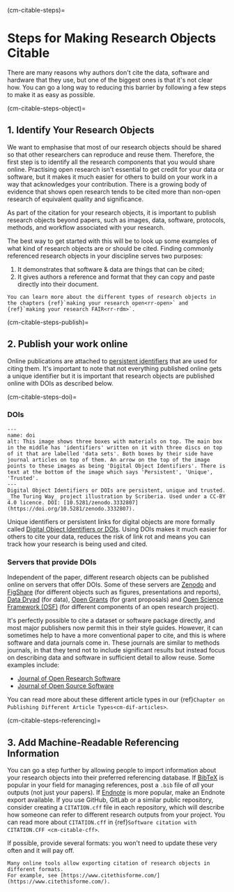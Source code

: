(cm-citable-steps)=
# Steps for Making Research Objects Citable

There are many reasons why authors don't cite the data, software and hardware that they use, but one of the biggest ones is that it's not clear how.
You can go a long way to reducing this barrier by following a few steps to make it as easy as possible.

(cm-citable-steps-object)=
## 1. Identify Your Research Objects

We want to emphasise that most of our research objects should be shared so that other researchers can reproduce and reuse them.
 Therefore, the first step is to identify all the research components that you would share online.
Practising open research isn't essential to get credit for your data or software, but it makes it much easier for others to build on your work in a way that acknowledges your contribution.
There is a growing body of evidence that shows open research tends to be cited more than non-open research of equivalent quality and significance.

As part of the citation for your research objects, it is important to publish research objects beyond papers, such as images, data, software, protocols, methods, and workflow associated with your research.

The best way to get started with this will be to look up some examples of what kind of research objects are or should be cited.
Finding commonly referenced research objects in your discipline serves two purposes:
1. It demonstrates that software & data are things that can be cited;
2. It gives authors a reference and format that they can copy and paste directly into their document.
<!-- TODO: Cite relevant paper for this (Piwowar et al 2013?) -->

```{note}
You can learn more about the different types of research objects in the chapters {ref}`making your research open<rr-open>` and {ref}`making your research FAIR<rr-rdm>`.
```

(cm-citable-steps-publish)=
## 2. Publish your work online

Online publications are attached to [persistent identifiers](https://www.youtube.com/watch?v=iea6d5oI8Ag) that are used for citing them.
It's important to note that not everything published online gets a unique identifier but it is important that research objects are published online with DOIs as described below.

(cm-citable-steps-doi)=
### DOIs

```{figure} ../../figures/DOI.*
---
name: doi
alt: This image shows three boxes with materials on top. The main box in the middle has 'identifiers' written on it with three discs on top of it that are labelled 'data sets'. Both boxes by their side have journal articles on top of them. An arrow on the top of the image points to these images as being 'Digital Object Identifiers'. There is text at the bottom of the image which says 'Persistent', 'Unique', 'Trusted'.
---
Digital Object Identifiers or DOIs are persistent, unique and trusted. _The Turing Way_ project illustration by Scriberia. Used under a CC-BY 4.0 licence. DOI: [10.5281/zenodo.3332807](https://doi.org/10.5281/zenodo.3332807).
```

Unique identifiers or persistent links for digital objects are more formally called [Digital Object Identifiers or DOIs](https://en.wikipedia.org/wiki/Digital_object_identifier).
Using DOIs makes it much easier for others to cite your data, reduces the risk of link rot and means you can track how your research is being used and cited.

### Servers that provide DOIs

Independent of the paper, different research objects can be published online on servers that offer DOIs.
Some of these servers are [Zenodo](https://zenodo.org/) and [FigShare](https://figshare.com/) (for different objects such as figures, presentations and reports), [Data Dryad](https://datadryad.org/stash) (for data), [Open Grants](https://www.ogrants.org/) (for grant proposals) and [Open Science Framework (OSF)](https://osf.io/) (for different components of an open research project).

It's perfectly possible to cite a dataset or software package directly, and most major publishers now permit this in their style guides.
However, it can sometimes help to have a more conventional paper to cite, and this is where software and data journals come in.
These journals are similar to methods journals, in that they tend not to include significant results but instead focus on describing data and software in sufficient detail to allow reuse.
Some examples include:
- [Journal of Open Research Software](https://openresearchsoftware.metajnl.com/)
- [Journal of Open Source Software](https://joss.theoj.org/)

You can read more about these different article types in our {ref}`Chapter on Publishing Different Article Types<cm-dif-articles>`.

(cm-citable-steps-referencing)=
## 3. Add Machine-Readable Referencing Information

You can go a step further by allowing people to import information about your research objects into their preferred referencing database.
If [BibTeX](https://en.wikipedia.org/wiki/BibTeX) is popular in your field for managing references, post a `.bib` file of *all* your outputs (not just your papers).
If [Endnote](https://endnote.com/) is more popular, make an Endnote export available.
If you use GitHub, GitLab or a similar public repository, consider creating a `CITATION.cff` file in each repository, which will describe how someone can refer to different research outputs from your project.
You can read more about `CITATION.cff` in {ref}`Software citation with CITATION.CFF <cm-citable-cff>`.

If possible, provide several formats: you won't need to update these very often and it will pay off.

```{note}
Many online tools allow exporting citation of research objects in different formats.
For example, see [https://www.citethisforme.com/](https://www.citethisforme.com/).
```
